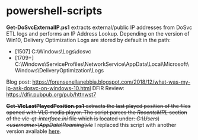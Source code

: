 # powershell-scripts

**Get-DoSvcExternalIP.ps1** extracts external/public IP addresses from DoSvc ETL logs and performs an IP Address Lookup.
Depending on the version of Win10, Delivery Optimization Logs are stored by default in the path:
- [1507]  C:\Windows\Logs\dosvc
- [1709+] C:\Windows\ServiceProfiles\NetworkService\AppData\Local\Microsoft\Windows\DeliveryOptimization\Logs

Blog post: https://forensenellanebbia.blogspot.com/2018/12/what-was-my-ip-ask-dosvc-on-windows-10.html
DFIR Review: https://dfir.pubpub.org/pub/httnwst7

~~**Get-VlcLastPlayedPosition.ps1** extracts the last played position of the files opened with VLC media player. The script parses the *RecentsMRL* section of the *vlc-qt-interface.ini* file which is located under: *C:\Users\\<username\>\AppData\Roaming\vlc*~~ I replaced this script with another version available [here](https://github.com/forensenellanebbia/python27-scripts).